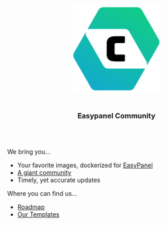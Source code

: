 <p align="center">
  <img width="auto" height="200" src="/ima34ge.png"><br><br>
  <h3 align="center">Easypanel Community</h3><br><br>
  
</p>

We bring you...
- Your favorite images, dockerized for [EasyPanel](https://github.com/easypanel-io)
- [A giant community](https://discord.gg/9bcDSXcZQ7)
- Timely, yet accurate updates

Where you can find us...
- [Roadmap](https://roadmap.easypanel.community)
- [Our Templates](https://github.com/Easypanel-Community/.github/blob/main/our-templates.md#our-community-templates)


<!--

**Here are some ideas to get you started:**

🙋‍♀️ A short introduction - what is your organization all about?
🌈 Contribution guidelines - how can the community get involved?
👩‍💻 Useful resources - where can the community find your docs? Is there anything else the community should know?
🍿 Fun facts - what does your team eat for breakfast?
🧙 Remember, you can do mighty things with the power of [Markdown](https://docs.github.com/github/writing-on-github/getting-started-with-writing-and-formatting-on-github/basic-writing-and-formatting-syntax)
-->
